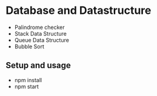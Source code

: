 # Database and Datastructure 

- Palindrome checker
- Stack Data Structure 
- Queue Data Structure
- Bubble Sort

## Setup and usage

- npm install
- npm start
